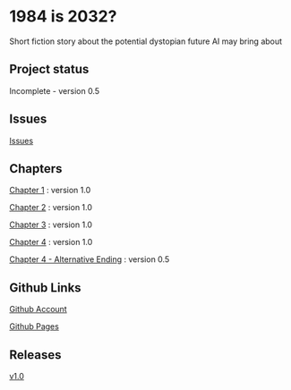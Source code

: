 # 1984 is 2032?

Short fiction story about the potential dystopian future AI may bring about

## Project status
Incomplete - version 0.5

## Issues
[Issues](https://github.com/dihn/year3-story-2018/issues)

## Chapters
[Chapter 1](chapter01.html) : version 1.0

[Chapter 2](chapter02.html) : version 1.0

[Chapter 3](chapter03.html) : version 1.0

[Chapter 4](chapter04.html) : version 1.0

[Chapter 4 - Alternative Ending](alternative_ending.html) : version 0.5

## Github Links
[Github Account](https://github.com/dihn)

[Github Pages](https://dihn.github.io/year3-story-2018/)

## Releases
[v1.0](https://github.com/dihn/year3-story-2018/releases/tag/v1.0)